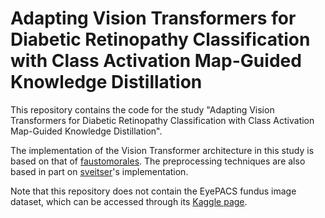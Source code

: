 # Adapting Vision Transformers for Diabetic Retinopathy Classification with Class Activation Map-Guided Knowledge Distillation

This repository contains the code for the study "Adapting Vision Transformers for Diabetic Retinopathy Classification with Class Activation Map-Guided Knowledge Distillation". 

The implementation of the Vision Transformer architecture in this study is based on that of [faustomorales](https://github.com/faustomorales/vit-keras). The preprocessing techniques are also based in part on [sveitser](https://github.com/sveitser/kaggle_diabetic/blob/master/convert.py)'s implementation.

Note that this repository does not contain the EyePACS fundus image dataset, which can be accessed through its [Kaggle page](https://www.kaggle.com/competitions/diabetic-retinopathy-detection).